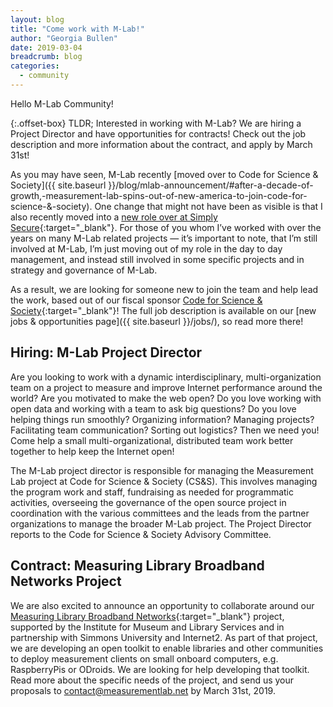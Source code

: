 ```yaml
---
layout: blog
title: "Come work with M-Lab!"
author: "Georgia Bullen"
date: 2019-03-04
breadcrumb: blog
categories:
  - community
---
```


Hello M-Lab Community!

{:.offset-box}
TLDR; Interested in working with M-Lab? We are hiring a Project Director and have opportunities for contracts! Check out the job description and more information about the contract, and apply by March 31st!
<!--more-->

As you may have seen, M-Lab recently [moved over to Code for Science & Society]({{ site.baseurl }}/blog/mlab-announcement/#after-a-decade-of-growth,-measurement-lab-spins-out-of-new-america-to-join-code-for-science-&-society). One change that might not have been as visible is that I also recently moved into a [new role over at Simply Secure](https://simplysecure.org/blog/hello-georgia){:target="_blank"}. For those of you whom I’ve worked with over the years on many M-Lab related projects — it’s important to note, that I’m still involved at M-Lab, I’m just moving out of my role in the day to day management, and instead still involved in some specific projects and in strategy and governance of M-Lab.

As a result, we are looking for someone new to join the team and help lead the work, based out of our fiscal sponsor [Code for Science & Society](https://codeforscience.org){:target="_blank"}! The full job description is available on our [new jobs & opportunities page]({{ site.baseurl }}/jobs/), so read more there!

## Hiring: M-Lab Project Director

Are you looking to work with a dynamic interdisciplinary, multi-organization team on a project to measure and improve Internet performance around the world? Are you motivated to make the web open? Do you love working with open data and working with a team to ask big questions? Do you love helping things run smoothly? Organizing information? Managing projects? Facilitating team communication? Sorting out logistics? Then we need you! Come help a small multi-organizational, distributed team work better together to help keep the Internet open!

The M-Lab project director is responsible for managing the Measurement Lab project at Code for Science & Society (CS&S). This involves managing the program work and staff, fundraising as needed for programmatic activities, overseeing the governance of the open source project in coordination with the various committees and the leads from the partner organizations to manage the broader M-Lab project. The Project Director reports to the Code for Science & Society Advisory Committee.

## Contract: Measuring Library Broadband Networks Project

We are also excited to announce an opportunity to collaborate around our [Measuring Library Broadband Networks](http://slis.simmons.edu/blogs/mlbn/){:target="_blank"} project, supported by the Institute for Museum and Library Services and in partnership with Simmons University and Internet2. As part of that project, we are developing an open toolkit to enable libraries and other communities to deploy measurement clients on small onboard computers, e.g. RaspberryPis or ODroids. We are looking for help developing that toolkit. Read more about the specific needs of the project, and send us your proposals to [contact@measurementlab.net](mailto:contact@measurementlab.net) by March 31st, 2019.
